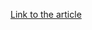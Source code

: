 [Link to the article](https://thehackernews.com/2025/09/threat-actors-weaponize-hexstrike-ai-to.html)
